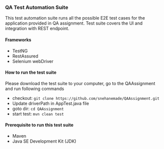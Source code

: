 ### QA Test Automation Suite

This test automation suite runs all the possible E2E test cases for the application provided in QA assignment. Test suite covers the UI and integration with REST endpoint.

#### Frameworks
* TestNG
* RestAssured
* Selenium webDriver

#### How to run the test suite

Please download the test suite to your computer, go to the QAAssignment and run following commands
	
* checkout: `git clone https://github.com/snehanemade/QAAssignment.git`
* Update driverPath in AppTest.java file
* goto dir: `cd QAAssignment`
* start test: `mvn clean test`

#### Prerequisite to run this test suite
* Maven
* Java SE Development Kit (JDK)